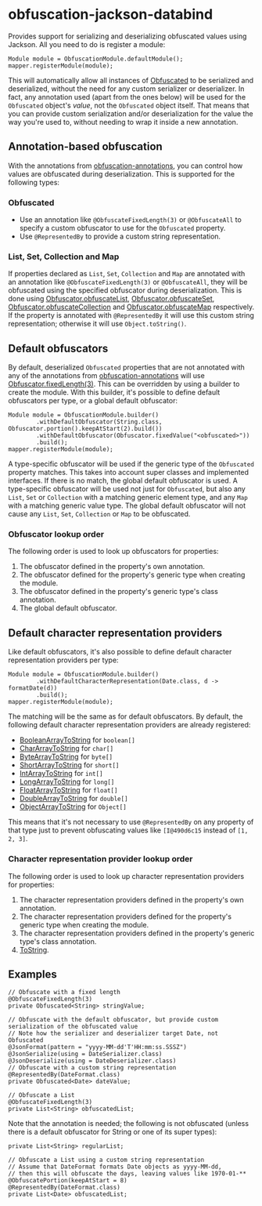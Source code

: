 # obfuscation-jackson-databind

Provides support for serializing and deserializing obfuscated values using Jackson. All you need to do is register a module:

    Module module = ObfuscationModule.defaultModule();
    mapper.registerModule(module);

This will automatically allow all instances of [Obfuscated](https://robtimus.github.io/obfuscation-core/apidocs/com/github/robtimus/obfuscation/Obfuscated.html) to be serialized and deserialized, without the need for any custom serializer or deserializer. In fact, any annotation used (apart from the ones below) will be used for the `Obfuscated` object's *value*, not the `Obfuscated` object itself. That means that you can provide custom serialization and/or deserialization for the value the way you're used to, without needing to wrap it inside a new annotation.

## Annotation-based obfuscation

With the annotations from [obfuscation-annotations](https://robtimus.github.io/obfuscation-annotations), you can control how values are obfuscated during deserialization. This is supported for the following types:

### Obfuscated

* Use an annotation like `@ObfuscateFixedLength(3)` or `@ObfuscateAll` to specify a custom obfuscator to use for the `Obfuscated` property.
* Use `@RepresentedBy` to provide a custom string representation.

### List, Set, Collection and Map

If properties declared as `List`, `Set`, `Collection` and `Map` are annotated with an annotation like `@ObfuscateFixedLength(3)` or `@ObfuscateAll`, they will be obfuscated using the specified obfuscator during deserialization. This is done using [Obfuscator.obfuscateList](https://robtimus.github.io/obfuscation-core/apidocs/com/github/robtimus/obfuscation/Obfuscator.html#obfuscateList-java.util.List-java.util.function.Function-), [Obfuscator.obfuscateSet](https://robtimus.github.io/obfuscation-core/apidocs/com/github/robtimus/obfuscation/Obfuscator.html#obfuscateSet-java.util.Set-java.util.function.Function-), [Obfuscator.obfuscateCollection](https://robtimus.github.io/obfuscation-core/apidocs/com/github/robtimus/obfuscation/Obfuscator.html#obfuscateCollection-java.util.Collection-java.util.function.Function-) and [Obfuscator.obfuscateMap](https://robtimus.github.io/obfuscation-core/apidocs/com/github/robtimus/obfuscation/Obfuscator.html#obfuscateMap-java.util.Map-java.util.function.Function-) respectively. If the property is annotated with `@RepresentedBy` it will use this custom string representation; otherwise it will use `Object.toString()`.

## Default obfuscators

By default, deserialized `Obfuscated` properties that are not annotated with any of the annotations from [obfuscation-annotations](https://robtimus.github.io/obfuscation-annotations) will use [Obfuscator.fixedLength(3)](https://robtimus.github.io/obfuscation-core/apidocs/com/github/robtimus/obfuscation/Obfuscator.html#fixedLength-int-). This can be overridden by using a builder to create the module. With this builder, it's possible to define default obfuscators per type, or a global default obfuscator:

    Module module = ObfuscationModule.builder()
            .withDefaultObfuscator(String.class, Obfuscator.portion().keepAtStart(2).build())
            .withDefaultObfuscator(Obfuscator.fixedValue("<obfuscated>"))
            .build();
    mapper.registerModule(module);

A type-specific obfuscator will be used if the generic type of the `Obfuscated` property matches. This takes into account super classes and implemented interfaces. If there is no match, the global default obfuscator is used. A type-specific obfuscator will be used not just for `Obfuscated`, but also any `List`, `Set` or `Collection` with a matching generic element type, and any `Map` with a matching generic value type. The global default obfuscator will not cause any `List`, `Set`, `Collection` or `Map` to be obfuscated.

### Obfuscator lookup order

The following order is used to look up obfuscators for properties:

1. The obfuscator defined in the property's own annotation.
2. The obfuscator defined for the property's generic type when creating the module.
3. The obfuscator defined in the  property's generic type's class annotation.
4. The global default obfuscator.

## Default character representation providers

Like default obfuscators, it's also possible to define default character representation providers per type:

    Module module = ObfuscationModule.builder()
            .withDefaultCharacterRepresentation(Date.class, d -> formatDate(d))
            .build();
    mapper.registerModule(module);

The matching will be the same as for default obfuscators. By default, the following default character representation providers are already registered:

* [BooleanArrayToString](https://robtimus.github.io/obfuscation-annotations/apidocs/com/github/robtimus/obfuscation/annotation/CharacterRepresentationProvider.BooleanArrayToString.html) for `boolean[]`
* [CharArrayToString](https://robtimus.github.io/obfuscation-annotations/apidocs/com/github/robtimus/obfuscation/annotation/CharacterRepresentationProvider.CharArrayToString.html) for `char[]`
* [ByteArrayToString](https://robtimus.github.io/obfuscation-annotations/apidocs/com/github/robtimus/obfuscation/annotation/CharacterRepresentationProvider.ByteArrayToString.html) for `byte[]`
* [ShortArrayToString](https://robtimus.github.io/obfuscation-annotations/apidocs/com/github/robtimus/obfuscation/annotation/CharacterRepresentationProvider.ShortArrayToString.html) for `short[]`
* [IntArrayToString](https://robtimus.github.io/obfuscation-annotations/apidocs/com/github/robtimus/obfuscation/annotation/CharacterRepresentationProvider.IntArrayToString.html) for `int[]`
* [LongArrayToString](https://robtimus.github.io/obfuscation-annotations/apidocs/com/github/robtimus/obfuscation/annotation/CharacterRepresentationProvider.LongArrayToString.html) for `long[]`
* [FloatArrayToString](https://robtimus.github.io/obfuscation-annotations/apidocs/com/github/robtimus/obfuscation/annotation/CharacterRepresentationProvider.FloatArrayToString.html) for `float[]`
* [DoubleArrayToString](https://robtimus.github.io/obfuscation-annotations/apidocs/com/github/robtimus/obfuscation/annotation/CharacterRepresentationProvider.DoubleArrayToString.html) for `double[]`
* [ObjectArrayToString](https://robtimus.github.io/obfuscation-annotations/apidocs/com/github/robtimus/obfuscation/annotation/CharacterRepresentationProvider.ObjectArrayToString.html) for `Object[]`

This means that it's not necessary to use `@RepresentedBy` on any property of that type just to prevent obfuscating values like `[I@490d6c15` instead of `[1, 2, 3]`.

### Character representation provider lookup order

The following order is used to look up character representation providers for properties:

1. The character representation providers defined in the property's own annotation.
2. The character representation providers defined for the property's generic type when creating the module.
3. The character representation providers defined in the  property's generic type's class annotation.
4. [ToString](https://robtimus.github.io/obfuscation-annotations/apidocs/com/github/robtimus/obfuscation/annotation/CharacterRepresentationProvider.ToString.html).

## Examples

    // Obfuscate with a fixed length
    @ObfuscateFixedLength(3)
    private Obfuscated<String> stringValue;

    // Obfuscate with the default obfuscator, but provide custom serialization of the obfuscated value
    // Note how the serializer and deserializer target Date, not Obfuscated
    @JsonFormat(pattern = "yyyy-MM-dd'T'HH:mm:ss.SSSZ")
    @JsonSerialize(using = DateSerializer.class)
    @JsonDeserialize(using = DateDeserializer.class)
    // Obfuscate with a custom string representation
    @RepresentedBy(DateFormat.class)
    private Obfuscated<Date> dateValue;

    // Obfuscate a List
    @ObfuscateFixedLength(3)
    private List<String> obfuscatedList;

Note that the annotation is needed; the following is not obfuscated (unless there is a default obfuscator for String or one of its super types):

    private List<String> regularList;

    // Obfuscate a List using a custom string representation
    // Assume that DateFormat formats Date objects as yyyy-MM-dd,
    // then this will obfuscate the days, leaving values like 1970-01-**
    @ObfuscatePortion(keepAtStart = 8)
    @RepresentedBy(DateFormat.class)
    private List<Date> obfuscatedList;
